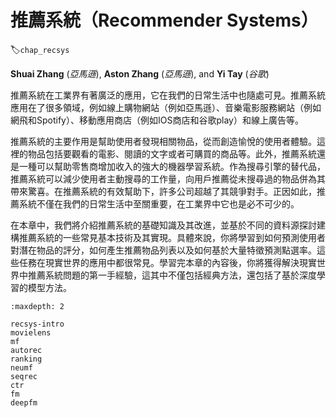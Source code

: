 # 推薦系統（Recommender Systems）
:label:`chap_recsys`

**Shuai Zhang** (*亞馬遜*), **Aston Zhang** (*亞馬遜*), and **Yi Tay** (*谷歌*)

推薦系統在工業界有著廣泛的應用，它在我們的日常生活中也隨處可見。推薦系統應用在了很多領域，例如線上購物網站（例如亞馬遜）、音樂電影服務網站（例如網飛和Spotify）、移動應用商店（例如IOS商店和谷歌play）和線上廣告等。

推薦系統的主要作用是幫助使用者發現相關物品，從而創造愉悅的使用者體驗。這裡的物品包括要觀看的電影、閱讀的文字或者可購買的商品等。此外，推薦系統還是一種可以幫助零售商增加收入的強大的機器學習系統。作為搜尋引擎的替代品，推薦系統可以減少使用者主動搜尋的工作量，向用戶推薦從未搜尋過的物品併為其帶來驚喜。在推薦系統的有效幫助下，許多公司超越了其競爭對手。正因如此，推薦系統不僅在我們的日常生活中至關重要，在工業界中它也是必不可少的。

在本章中，我們將介紹推薦系統的基礎知識及其改進，並基於不同的資料源探討建構推薦系統的一些常見基本技術及其實現。具體來說，你將學習到如何預測使用者對潛在物品的評分，如何產生推薦物品列表以及如何基於大量特徵預測點選率。這些任務在現實世界的應用中都很常見。學習完本章的內容後，你將獲得解決現實世界中推薦系統問題的第一手經驗，這其中不僅包括經典方法，還包括了基於深度學習的模型方法。

```toc
:maxdepth: 2

recsys-intro
movielens
mf
autorec
ranking
neumf
seqrec
ctr
fm
deepfm
```

